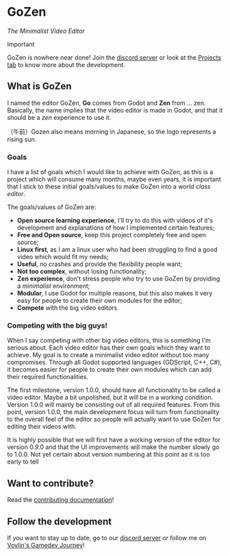 # GoZen

*The Minimalist Video Editor*

> [!IMPORTANT]  
> GoZen is nowhere near done! Join the [discord server](https://discord.gg/BdbUf7VKYC) or look at the [Projects tab](https://github.com/orgs/VoylinsGamedevJourney/projects/1) to know more about the development.


## What is GoZen 

I named the editor GoZen, **Go** comes from Godot and **Zen** from ... zen. Basically, the name implies that the video editor is made in Godot, and that it should be a _zen_ experience to use it.

（午前）Gozen also means morning in Japanese, so the logo represents a rising sun.

### Goals

I have a list of goals which I would like to achieve with GoZen, as this is a project which will consume many months, maybe even years, it is important that I stick to these initial goals/values to make GoZen into a _world class editor_.

The goals/values of GoZen are:

- **Open source learning experience**, I'll try to do this with videos of it's development and explanations of how I implemented certain features;
- **Free and Open source**, keep this project completely free and open source;
- **Linux first**, as I am a linux user who had been struggling to find a good video which would fit my needs;
- **Useful**, no crashes and provide the flexibility people want;
- **Not too complex**, without losing functionality;
- **Zen experience**, don't stress people who try to use GoZen by providing a _minimalist_ environment;
- **Modular**, I use Godot for multiple reasons, but this also makes it very easy for people to create their own modules for the editor;
- **Compete** with the big video editors.

### Competing with the big guys!

When I say competing with other big video editors, this is something I'm serious about. Each video editor has their own goals which they want to achieve. My goal is to create a minimalist video editor without too many compromises. Through all Godot supported languages (GDScript, C++, C#), it becomes easier for people to create their own modules which can add their required functionalities.

The first milestone, version 1.0.0, should have all functionality to be called a video editor. Maybe a bit unpolished, but it will be in a working condition. Version 1.0.0 will mainly be consisting out of all required features. From this point, version 1.0.0, the main development focus will turn from functionality to the overall feel of the editor so people will actually want to use GoZen for editing their videos with.

It is highly possible that we will first have a working version of the editor for version 0.9.0 and that the UI improvements will make the number slowly go to 1.0.0. Not yet certain about version numbering at this point as it is too early to tell

## Want to contribute?

Read the [contributing documentation](CONTRIBUTING.md)!

## Follow the development

If you want to stay up to date, go to our [discord server](https://discord.gg/BdbUf7VKYC) or follow me on [Voylin's Gamedev Journey](https://youtube.com/@voylinsgamedevjourney)!
